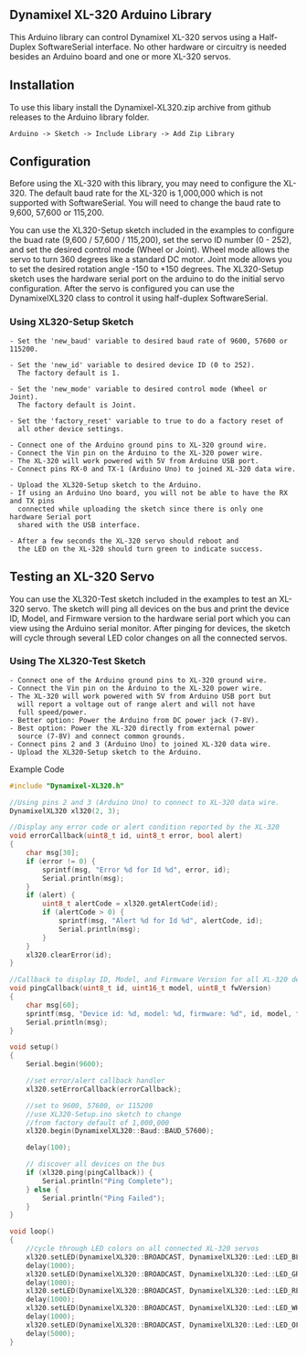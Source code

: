## Dynamixel XL-320 Arduino Library

This Arduino library can control Dynamixel XL-320 servos using
a Half-Duplex SoftwareSerial interface. No other hardware or 
circuitry is needed besides an Arduino board and one or more XL-320 servos.

## Installation
To use this libary install the Dynamixel-XL320.zip archive from github releases to the 
Arduino library folder.
```
Arduino -> Sketch -> Include Library -> Add Zip Library
```

## Configuration
Before using the XL-320 with this library, you may need to configure the XL-320.
The default baud rate for the XL-320 is 1,000,000 which is not supported with SoftwareSerial. You will need to change the baud rate to 9,600, 57,600 or 115,200.

You can use the XL320-Setup sketch included in the examples to configure the buad rate (9,600 / 57,600 / 115,200), set the servo ID number (0 - 252), and set the desired control mode (Wheel or Joint). Wheel mode allows the servo to turn 360 degrees like a standard DC motor. Joint mode allows you to set the desired rotation angle -150 to +150 degrees. The XL320-Setup sketch uses the hardware serial port on the arduino to do the initial servo configuration. After the servo is configured you can use the DynamixelXL320 class to control it using half-duplex SoftwareSerial.

### Using XL320-Setup Sketch
```
- Set the 'new_baud' variable to desired baud rate of 9600, 57600 or 115200.

- Set the 'new_id' variable to desired device ID (0 to 252).
  The factory default is 1.

- Set the 'new_mode' variable to desired control mode (Wheel or Joint).
  The factory default is Joint.

- Set the 'factory_reset' variable to true to do a factory reset of
  all other device settings.

- Connect one of the Arduino ground pins to XL-320 ground wire.
- Connect the Vin pin on the Arduino to the XL-320 power wire.
- The XL-320 will work powered with 5V from Arduino USB port.
- Connect pins RX-0 and TX-1 (Arduino Uno) to joined XL-320 data wire.

- Upload the XL320-Setup sketch to the Arduino.
- If using an Arduino Uno board, you will not be able to have the RX and TX pins
  connected while uploading the sketch since there is only one hardware Serial port
  shared with the USB interface.

- After a few seconds the XL-320 servo should reboot and
  the LED on the XL-320 should turn green to indicate success.
```

## Testing an XL-320 Servo
You can use the XL320-Test sketch included in the examples to test an XL-320 servo. The sketch will ping all devices on the bus and print the device ID, Model, and Firmware version to the hardware serial port which you can view using the Arduino serial monitor. After pinging for devices, the sketch will cycle through several LED color changes on all the connected servos.

### Using The XL320-Test Sketch
```
- Connect one of the Arduino ground pins to XL-320 ground wire.
- Connect the Vin pin on the Arduino to the XL-320 power wire.
- The XL-320 will work powered with 5V from Arduino USB port but
  will report a voltage out of range alert and will not have 
  full speed/power.
- Better option: Power the Arduino from DC power jack (7-8V).
- Best option: Power the XL-320 directly from external power 
  source (7-8V) and connect common grounds.
- Connect pins 2 and 3 (Arduino Uno) to joined XL-320 data wire.
- Upload the XL320-Setup sketch to the Arduino.
```

Example Code
```c
#include "Dynamixel-XL320.h"

//Using pins 2 and 3 (Arduino Uno) to connect to XL-320 data wire.
DynamixelXL320 xl320(2, 3);

//Display any error code or alert condition reported by the XL-320
void errorCallback(uint8_t id, uint8_t error, bool alert)
{
    char msg[30];
    if (error != 0) {
        sprintf(msg, "Error %d for Id %d", error, id);
        Serial.println(msg);
    }
    if (alert) {
        uint8_t alertCode = xl320.getAlertCode(id);
        if (alertCode > 0) {
            sprintf(msg, "Alert %d for Id %d", alertCode, id);
            Serial.println(msg);
        }
    }
    xl320.clearError(id);
}

//Callback to display ID, Model, and Firmware Version for all XL-320 devices on the bus
void pingCallback(uint8_t id, uint16_t model, uint8_t fwVersion)
{
    char msg[60];
    sprintf(msg, "Device id: %d, model: %d, firmware: %d", id, model, fwVersion);
    Serial.println(msg);
}

void setup()
{
    Serial.begin(9600);

    //set error/alert callback handler
    xl320.setErrorCallback(errorCallback);

    //set to 9600, 57600, or 115200
    //use XL320-Setup.ino sketch to change
    //from factory default of 1,000,000
    xl320.begin(DynamixelXL320::Baud::BAUD_57600);

    delay(100);

    // discover all devices on the bus
    if (xl320.ping(pingCallback)) {
        Serial.println("Ping Complete");
    } else {
        Serial.println("Ping Failed");
    }
}

void loop()
{
    //cycle through LED colors on all connected XL-320 servos
    xl320.setLED(DynamixelXL320::BROADCAST, DynamixelXL320::Led::LED_BLUE);
    delay(1000);
    xl320.setLED(DynamixelXL320::BROADCAST, DynamixelXL320::Led::LED_GREEN);
    delay(1000);
    xl320.setLED(DynamixelXL320::BROADCAST, DynamixelXL320::Led::LED_RED);
    delay(1000);
    xl320.setLED(DynamixelXL320::BROADCAST, DynamixelXL320::Led::LED_WHITE);
    delay(1000);
    xl320.setLED(DynamixelXL320::BROADCAST, DynamixelXL320::Led::LED_OFF);
    delay(5000);
}
```
